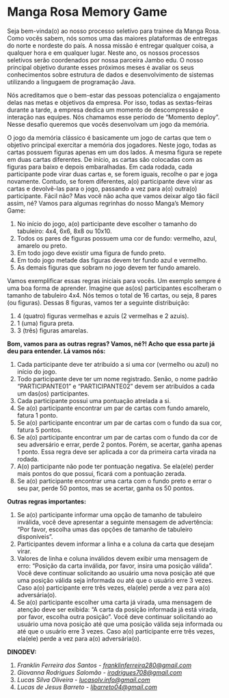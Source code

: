 # Manga Rosa Memory Game
Seja bem-vinda(o) ao nosso processo seletivo para trainee da Manga Rosa. Como vocês sabem, nós somos uma das maiores plataformas de entregas do norte e nordeste do país. 
A nossa missão é entregar qualquer coisa, a qualquer hora e em qualquer lugar. Neste ano, os nossos processos seletivos serão coordenados por nossa parceira Jambo edu. O nosso principal objetivo durante esses próximos meses é avaliar os seus conhecimentos sobre estrutura de dados e desenvolvimento de sistemas utilizando a lingugaem de programação Java. 

Nós acreditamos que o bem-estar das pessoas potencializa o engajamento delas nas metas e objetivos da empresa. Por isso, todas as sextas-feiras durante a tarde, a empresa dedica um momento de descompressão e interação nas equipes. Nós chamamos esse período de “Momento deploy”. Nesse desafio queremos que vocês desenvolvam um jogo da memória. 

O jogo da memória clássico é basicamente um jogo de cartas que tem o objetivo principal exercitar a memória dos jogadores. Neste jogo, todas as cartas possuem figuras apenas em um dos lados. A mesma figura se repete em duas cartas diferentes. De início, as cartas são colocadas com as figuras para baixo e depois embaralhadas. Em cada rodada, cada participante pode virar duas cartas e, se forem iguais, recolhe o par e joga novamente. Contudo, se forem diferentes, a(o) participante deve virar as cartas e devolvê-las para o jogo, passando a vez para a(o) outra(o) participante. Fácil não? Mas você não acha que vamos deixar algo tão fácil assim, né? Vamos para algumas regrinhas do nosso Manga’s Memory Game: 

1.	No início do jogo, a(o) participante deve escolher o tamanho do tabuleiro: 4x4, 6x6, 8x8 ou 10x10. 
2.	Todos os pares de figuras possuem uma cor de fundo: vermelho, azul, amarelo ou preto. 
3.	Em todo jogo deve existir uma figura de fundo preto. 
4.	Em todo jogo metade das figuras devem ter fundo azul e vermelho. 
5.	As demais figuras que sobram no jogo devem ter fundo amarelo.

Vamos exemplificar essas regras iniciais para vocês. Um exemplo sempre é uma boa forma de aprender. Imagine que as(os) participantes escolheram o tamanho de tabuleiro 4x4. Nós temos o total de 16 cartas, ou seja, 8 pares (ou figuras). Dessas 8 figuras, vamos ter a seguinte distribuição:

1.	4 (quatro) figuras vermelhas e azuis (2 vermelhas e 2 azuis).
2.	1 (uma) figura preta.
3.	3 (três) figuras amarelas. 

**Bom, vamos para as outras regras? Vamos, né?! Acho que essa parte já deu para entender. Lá vamos nós:** 

1.	Cada participante deve ter atribuído a si uma cor (vermelho ou azul) no início do jogo. 
2.	Todo participante deve ter um nome registrado. Senão, o nome padrão “PARTICIPANTE01” e “PARTICIPANTE02” devem ser atribuídos a cada um das(os) participantes. 
3.	Cada participante possui uma pontuação atrelada a si. 
4.	Se a(o) participante encontrar um par de cartas com fundo amarelo, fatura 1 ponto. 
5.	Se a(o) participante encontrar um par de cartas com o fundo da sua cor, fatura 5 pontos. 
6.	Se a(o) participante encontrar um par de cartas com o fundo da cor de seu adversário e errar, perde 2 pontos. Porém, se acertar, ganha apenas 1 ponto. Essa regra deve ser aplicada a cor da primeira carta virada na rodada. 
7.	A(o) participante não pode ter pontuação negativa. Se ela(ele) perder mais pontos do que possui, ficará com a pontuação zerada. 
8.	Se a(o) participante encontrar uma carta com o fundo preto e errar o seu par, perde 50 pontos, mas se acertar, ganha os 50 pontos. 

**Outras regras importantes:** 

1.	Se a(o) participante informar uma opção de tamanho de tabuleiro inválida, você deve apresentar a seguinte mensagem de advertência: “Por favor, escolha umas das opções de tamanho de tabuleiro disponíveis”. 
2.	Participantes devem informar a linha e a coluna da carta que desejam virar. 
3.	Valores de linha e coluna inválidos devem exibir uma mensagem de erro: “Posição da carta inválida, por favor, insira uma posição válida”. Você deve continuar solicitando ao usuário uma nova posição até que uma posição válida seja informada ou até que o usuário erre 3 vezes. Caso a(o) participante erre três vezes, ela(ele) perde a vez para a(o) adversária(o). 
4.	Se a(o) participante escolher uma carta já virada, uma mensagem de atenção deve ser exibida: “A carta da posição informada já está virada, por favor, escolha outra posição”. Você deve continuar solicitando ao usuário uma nova posição até que uma posição válida seja informada ou até que o usuário erre 3 vezes. Caso a(o) participante erre três vezes, ela(ele) perde a vez para a(o) adversária(o).


**DINODEV:**
1. *Franklin Ferreira dos Santos* - *franklinferreira280@gmail.com*
2. *Giovanna Rodrigues Salomão* - *irodrigues708@gmail.com*
3. *Lucas Silva Oliveira* - *lucasolv.info@gmail.com*
4. *Lucas de Jesus Barreto* - *ljbarreto04@gmail.com*

